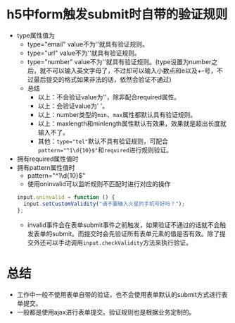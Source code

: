 # h5中form触发submit时自带的验证规则
* type属性值为
    - type="email" value不为''就具有验证规则。
    - type="url" value不为''就具有验证规则。
    - type="number" value不为''就具有验证规则。(type设置为number之后，就不可以输入英文字母了，不过却可以输入小数点和e以及+-号，不过最后提交的格式如果非法的话，依然会验证不通过)
    - 总结
        - 以上：不会验证value为''，除非配合required属性。
        - 以上：会验证value为'  '。
        - 以上：number类型的```min```、```max```属性都默认具有验证规则。
        - 以上：maxlength和minlength属性默认有效果，效果就是超出长度就输入不了。
        - 其他：```type="tel"```默认不具有验证规则，可配合```pattern="^1\d{10}$"```和```required```进行规则验证。
* 拥有required属性值时
* 拥有pattern属性值时
    - pattern="^1\d{10}$"
    - 使用oninvalid可以监听规则不匹配时进行对应的操作
    ```javascript
    input.oninvalid = function () {
      input.setCustomValidity("请不要输入火星的手机号好吗？");
    };
    ```
    - invalid事件会在表单submit事件之前触发，如果验证不通过的话就不会触发表单的submit。而提交时会先验证所有表单元素的值是否有效。除了提交外还可以手动调用```input.checkValidity```方法来执行验证。

# 总结
* 工作中一般不使用表单自带的验证，也不会使用表单默认的submit方式进行表单提交。
* 一般都是使用ajax进行表单提交。验证规则也是根据业务定制的。
